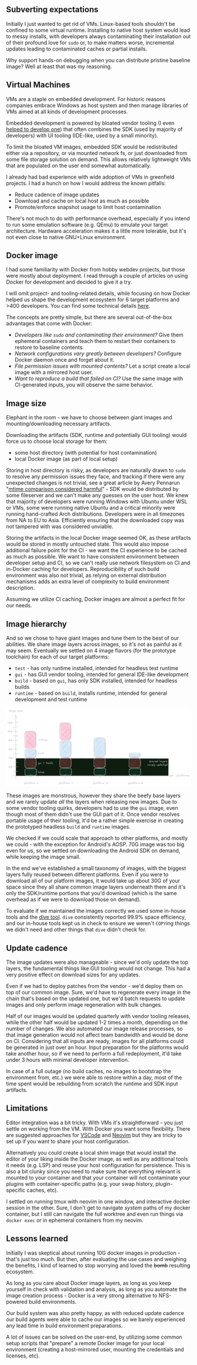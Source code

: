## Subverting expectations

Initially I just wanted to get rid of VMs. Linux-based tools shouldn't be confined to some virtual runtime. Installing
to native host system would lead to messy installs, with developers always contaminating their installation out of
their profound love for `sudo` or, to make matters worse, incremental updates leading to contaminated caches or partial
installs.

Why support hands-on debugging when you can distribute pristine baseline image? Well at least that was my reasoning.

## Virtual Machines

VMs are a staple on embedded development. For historic reasons companies embrace Windows as host system and then manage
libraries of VMs aimed at all kinds of development processes.

Embedded development is powered by bloated vendor tooling (I even
[helped to develop one](https://www.luxoft.com/videos/populus-webinar-recording)) that often combines the SDK (used by
majority of developers) with UI tooling (IDE-like, used by a small minority).

To limit the bloated VM images, embedded SDK would be redistributed either via a repository, or via mounted network fs,
or just downloaded from some file storage solution on demand. This allows relatively lightweight VMs that are
populated on the user end somewhat automatically.

I already had bad experience with wide adoption of VMs in greenfield projects. I had a hunch on how I would address
the known pitfalls:
* Reduce cadence of image updates
* Download and cache on local host as much as possible
* Promote/enforce snapshot usage to limit host contamination

There's not much to do with performance overhead, especially if you intend to run some emulation software (e.g. QEmu)
to emulate your target architecture. Hardware acceleration makes it a little more tolerable, but it's not even close to
native GNU+Linux environment.

## Docker image

I had some familiarity with Docker from hobby webdev projects, but those were mostly about deployment. I read through a
couple of articles on using Docker for development and decided to give it a try.

I will omit project- and tooling-related details, while focusing on how Docker helped us shape the development
ecosystem for 6 target platforms and >400 developers. You can find some technical details [here](../docker_deploy/).

The concepts are pretty simple, but there are several out-of-the-box advantages that come with Docker:
* _Developers like `sudo` and contaminating their environment?_ Give them ephemeral containers and teach them to
restart their containers to restore to baseline contents.
* _Network configurations vary greatly between developers?_ Configure Docker daemon once and forget about it.
* _File permission issues with mounted contents?_ Let a script create a local image with a mirrored host user.
* _Want to reproduce a build that failed on CI?_ Use the same image with CI-generated inputs, you will observe the same
behavior.

## Image size

Elephant in the room - we have to choose between giant images and mounting/downloading necessary artifacts.

Downloading the artifacts (SDK, runtime and potentially GUI tooling) would force us to choose local storage for them:
* some host directory (with potential for host contamination)
* local Docker image (as part of local setup)

Storing in host directory is risky, as developers are naturally drawn to `sudo` to resolve any permission issues they
face, and tracking if there were any unexpected changes is not trivial, see a great article by Avery Pennarun
"[mtime comparison considered harmful](https://apenwarr.ca/log/20181113)" - SDK would be distributed by some fileserver
and we can't make any guesses on the user host. We knew that majority of developers were running Windows with Ubuntu
under WSL or VMs, some were running native Ubuntu and a critical minority were running hand-crafted Arch distributions.
Developers were in all timezones from NA to EU to Asia. Efficiently ensuring that the downloaded copy was not tampered
with was considered unviable.

Storing the artifacts in the local Docker image seemed OK, as these artifacts would be stored in mostly untouched
state. This would also impose additional failure point for the CI - we want the CI experience to be cached as much as
possible. We want to have consistent environment between developer setup and CI, so we can't really use network
filesystem on CI and in-Docker caching for developers. Reproducibility of such build environment was also not trivial,
as relying on external distribution mechanisms adds an extra level of complexity to build environment description.

Assuming we utilize CI caching, Docker images are almost a perfect fit for our needs.

## Image hierarchy

And so we chose to have giant images and tune them to the best of our abilities. We share image layers across images,
so it's not as painful as it may seem. Eventually we settled on 4 image flavors (for the prototype toolchain) for each
of our target platforms:
* `test` - has only runtime installed, intended for headless test runtime
* `gui` - has GUI vendor tooling, intended for general IDE-like development
* `build` - based on `gui`, has only SDK installed, intended for headless builds
* `runtime` - based on `build`, installs runtime, intended for general development and test runtime

![Developer images stacked](./assets/stacked_images.png)

These images are monstrous, however they share the beefy base layers and we rarely update _all_ the layers when
releasing new images. Due to some vendor tooling quirks, developers had to use the `gui` image, even though most of
them didn't use the GUI part of it. Once vendor resolves portable usage of their tooling, it'd be a rather simple
exercise in creating the prototyped headless `build` and `runtime` images.

We checked if we could scale that approach to other platforms, and mostly we could - with the exception for Android's
AOSP. 70G image was too big even for us, so we settled on downloading the Android SDK on demand, while keeping the
image small.

In the end we've established a small taxonomy of images, with the biggest layers fully reused between different
platforms. Even if you were to download all of our platform images, it would take up about 30G of your space since
they all share common image layers underneath them and it's only the SDK/runtime portions that you'd download (which
is the same overhead as if we were to download those on demand).

To evaluate if we maintained the images correctly we used some in-house tools and the
[dive tool](https://github.com/wagoodman/dive). `dive` consistently reported 99.9% space efficiency, and our in-house
tools kept us in check to ensure we weren't `COPY`ing things we didn't need and other things that `dive` didn't check
for.

## Update cadence

The image updates were also manageable - since we'd only update the top layers, the fundamental things like GUI tooling
would not change. This had a very positive effect on download sizes for any updates.

Even if we had to deploy patches from the vendor - we'd deploy them on top of our common image. Sure, we'd have to
regenerate every image in the chain that's based on the updated one, but we'd batch requests to update images and only
perform image regeneration with bulk changes.

Half of our images would be updated quarterly with vendor tooling releases, while the other half would be updated 1-2
times a month, depending on the number of changes. We also automated our image release processes, so that image
generation would not affect team bandwidth and would be done on CI. Considering that all inputs are ready, images for
all platforms could be generated in just over an hour. Input preparation for the platforms would take another hour, so
if we need to perform a full redeployment, it'd take under 3 hours with minimal developer intervention.

In case of a full outage (no build caches, no images to bootstrap the environment from, etc.) we were able to restore
within a day, most of the time spent would be rebuilding from scratch the runtime and SDK input artifacts.

## Limitations

Editor integration was a bit tricky. With VMs it's straightforward - you just settle on working from the VM. With Docker
you want some flexibility. There are suggested approaches for
[VSCode](https://code.visualstudio.com/docs/devcontainers/containers) and
[Neovim](https://github.com/jamestthompson3/nvim-remote-containers) but they are tricky to set up if you want to share
your host configuration.

Alternatively you could create a local shim image that would install the editor of your liking inside the Docker image,
as well as any additional tools it needs (e.g. LSP) and reuse your host configuration for persistence. This is also a
bit clunky since you need to make sure that everything relevant is mounted to your container and that your container
will not contaminate your plugins with container-specific paths (e.g. your swap history, plugin-specific caches, etc).

I settled on running tmux with neovim in one window, and interactive docker session in the other. Sure, I don't get to
navigate _system_ paths of my docker container, but I still can navigate the full worktree and even run things via
`docker exec` or in ephemeral containers from my neovim.

## Lessons learned

Initially I was skeptical about running 10G docker images in production - that's just too much. But then, after
evaluating the use cases and weighing the benefits, I kind of learned to stop worrying and loved the ~~bomb~~
resulting ecosystem.

As long as you care about Docker image layers, as long as you keep yourself in check with validation and analysis, as
long as you automate the image creation process - Docker is a very strong alternative to NFS-powered build
environments.

Our build system was also pretty happy, as with reduced update cadence our build agents were able to cache our images
so we barely experienced any lead time in build environment preparations.

A lot of issues can be solved on the user-end, by utilizing some common setup scripts that "prepare" a remote Docker
image for your local environment (creating a host-mirrored user, mounting the credentials and licenses, etc).

